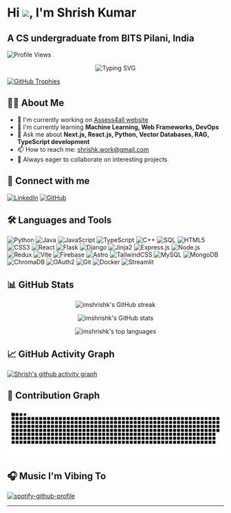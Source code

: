# Hi <img src="https://media.giphy.com/media/hvRJCLFzcasrR4ia7z/giphy.gif" width="35px">, I'm Shrish Kumar

## A CS undergraduate from BITS Pilani, India

![Profile Views](https://komarev.com/ghpvc/?username=imshrishk&label=Profile%20views&color=0e75b6&style=flat)

<p align="center">
  <img src="https://readme-typing-svg.herokuapp.com?font=Fira+Code&size=22&pause=1000&center=true&vCenter=true&width=435&lines=Full-stack+Developer;Open-Source+Contributor;Tech+Enthusiast" alt="Typing SVG" />
</p>

[![GitHub Trophies](https://github-profile-trophy.vercel.app/?username=imshrishk&theme=onedark&row=1)](https://github.com/ryo-ma/github-profile-trophy)

## 👨‍💻 About Me

- 🔭 I'm currently working on [Assess4all website](https://www.assess4all.com/)
- 🌱 I'm currently learning **Machine Learning, Web Frameworks, DevOps**
- 💬 Ask me about **Next.js, React.js, Python, Vector Databases, RAG, TypeScript development**
- 📫 How to reach me: [shrishk.work@gmail.com](mailto:shrishk.work@gmail.com)
- 🚀 Always eager to collaborate on interesting projects

## 🤝 Connect with me

[![LinkedIn](https://img.shields.io/badge/LinkedIn-0077B5?style=for-the-badge&logo=linkedin&logoColor=white)](https://linkedin.com/in/shrish-kumar)
[![GitHub](https://img.shields.io/badge/GitHub-100000?style=for-the-badge&logo=github&logoColor=white)](https://github.com/imshrishk)

## 🛠️ Languages and Tools

![Python](https://img.shields.io/badge/Python-3776AB?style=for-the-badge&logo=python&logoColor=white)
![Java](https://img.shields.io/badge/Java-ED8B00?style=for-the-badge&logo=openjdk&logoColor=white)
![JavaScript](https://img.shields.io/badge/JavaScript-F7DF1E?style=for-the-badge&logo=javascript&logoColor=black)
![TypeScript](https://img.shields.io/badge/TypeScript-007ACC?style=for-the-badge&logo=typescript&logoColor=white)
![C++](https://img.shields.io/badge/C%2B%2B-00599C?style=for-the-badge&logo=c%2B%2B&logoColor=white)
![SQL](https://img.shields.io/badge/SQL-4479A1?style=for-the-badge&logo=mysql&logoColor=white)
![HTML5](https://img.shields.io/badge/HTML5-E34F26?style=for-the-badge&logo=html5&logoColor=white)
![CSS3](https://img.shields.io/badge/CSS3-1572B6?style=for-the-badge&logo=css3&logoColor=white)
![React](https://img.shields.io/badge/React-20232A?style=for-the-badge&logo=react&logoColor=61DAFB)
![Flask](https://img.shields.io/badge/Flask-000000?style=for-the-badge&logo=flask&logoColor=white)
![Django](https://img.shields.io/badge/Django-092E20?style=for-the-badge&logo=django&logoColor=white)
![Jinja2](https://img.shields.io/badge/Jinja2-B41717?style=for-the-badge&logo=jinja&logoColor=white)
![Express.js](https://img.shields.io/badge/Express.js-404D59?style=for-the-badge)
![Node.js](https://img.shields.io/badge/Node.js-43853D?style=for-the-badge&logo=node.js&logoColor=white)
![Redux](https://img.shields.io/badge/Redux-593D88?style=for-the-badge&logo=redux&logoColor=white)
![Vite](https://img.shields.io/badge/Vite-646CFF?style=for-the-badge&logo=vite&logoColor=white)
![Firebase](https://img.shields.io/badge/Firebase-FFCA28?style=for-the-badge&logo=firebase&logoColor=black)
![Astro](https://img.shields.io/badge/Astro-FF5D01?style=for-the-badge&logo=astro&logoColor=white)
![TailwindCSS](https://img.shields.io/badge/TailwindCSS-06B6D4?style=for-the-badge&logo=tailwindcss&logoColor=white)
![MySQL](https://img.shields.io/badge/MySQL-005C84?style=for-the-badge&logo=mysql&logoColor=white)
![MongoDB](https://img.shields.io/badge/MongoDB-4EA94B?style=for-the-badge&logo=mongodb&logoColor=white)
![ChromaDB](https://img.shields.io/badge/ChromaDB-4285F4?style=for-the-badge&logo=google-chrome&logoColor=white)
![OAuth2](https://img.shields.io/badge/OAuth2-000000?style=for-the-badge&logo=auth0&logoColor=white)
![Git](https://img.shields.io/badge/Git-F05032?style=for-the-badge&logo=git&logoColor=white)
![Docker](https://img.shields.io/badge/Docker-2496ED?style=for-the-badge&logo=docker&logoColor=white)
![Streamlit](https://img.shields.io/badge/Streamlit-FF4B4B?style=for-the-badge&logo=streamlit&logoColor=white)

## 📊 GitHub Stats

<p align="center">
  <img src="https://github-readme-streak-stats.herokuapp.com/?user=imshrishk&theme=dark" alt="imshrishk's GitHub streak"/>
</p>

<p align="center">
  <img src="https://github-readme-stats.vercel.app/api?username=imshrishk&show_icons=true&theme=dark" alt="imshrishk's GitHub stats"/>
</p>

<p align="center">
  <img src="https://github-readme-stats.vercel.app/api/top-langs/?username=imshrishk&layout=compact&theme=dark" alt="imshrishk's top languages"/>
</p>

## 📈 GitHub Activity Graph

[![Shrish's github activity graph](https://github-readme-activity-graph.vercel.app/graph?username=imshrishk&theme=react-dark)](https://github.com/ashutosh00710/github-readme-activity-graph)

## 🐍 Contribution Graph

<img src="https://raw.githubusercontent.com/imshrishk/imshrishk/output/snake.svg" alt="Snake animation" />

## 🎧 Music I'm Vibing To

[![spotify-github-profile](https://spotify-github-profile.kittinanx.com/api/view?uid=31bb5djamwrzhungaezdqdwvywrq&cover_image=true&theme=natemoo-re&show_offline=true&background_color=121212&interchange=true&bar_color=53b14f&bar_color_cover=true)](https://spotify-github-profile.kittinanx.com/api/view?uid=31bb5djamwrzhungaezdqdwvywrq&redirect=true)

---
